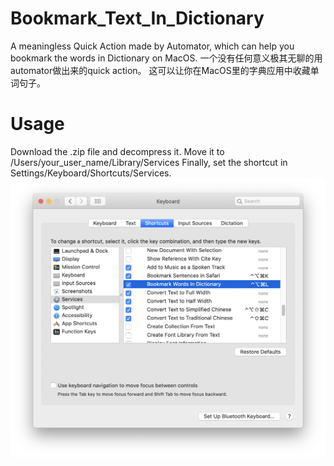# Bookmark_Text_In_Dictionary
A meaningless Quick Action made by Automator, which can help you bookmark the words in Dictionary on MacOS.
一个没有任何意义极其无聊的用automator做出来的quick action。
这可以让你在MacOS里的字典应用中收藏单词句子。
# Usage
Download the .zip file and decompress it.
Move it to /Users/your_user_name/Library/Services
Finally, set the shortcut in Settings/Keyboard/Shortcuts/Services.
![image](https://github.com/zcorn2017/Bookmark_Text_In_Dictionary/blob/master/Screenshot%202020-03-28%20at%202.49.42%20PM.png)
